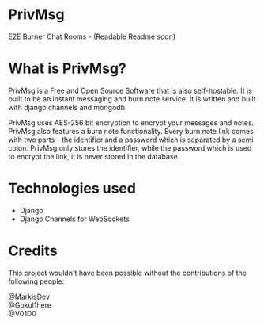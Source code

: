 # PrivMsg
E2E Burner Chat Rooms - (Readable Readme soon)

# What is PrivMsg?
PrivMsg is a Free and Open Source Software that is also self-hostable. It is built to be an instant messaging and burn note service. It is written and built with django channels and mongodb.

PrivMsg uses AES-256 bit encryption to encrypt your messages and notes. PrivMsg also features a burn note functionality. Every burn note link comes with two parts - the identifier and a password which is separated by a semi colon. PrivMsg only stores the identifier, while the password which is used to encrypt the link, it is never stored in the database.

# Technologies used
- Django
- Django Channels for WebSockets

# Credits

This project wouldn't have been possible without the contributions of the following people:

@MarkisDev  
@Gokul1here  
@V01D0
